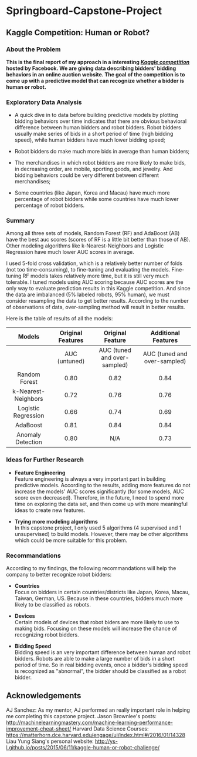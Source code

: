 # Springboard-Capstone-Project

## Kaggle Competition: Human or Robot?

### About the Problem

__This is the final report of my approach in a interesting _[Kaggle competition](https://www.kaggle.com/c/facebook-recruiting-iv-human-or-bot)_ hosted by Facebook. We are giving data describing bidders' bidding behaviors in an online auction website. The goal of the competition is to come up with a predictive model that can recognize whether a bidder is human or robot.__

### Exploratory Data Analysis

* A quick dive in to data before building predictive models by plotting bidding behaviors over time indicates that there are obvious behavioral difference between human bidders and robot bidders. Robot bidders usually make series of bids in a short period of time (high bidding speed), while human bidders have much lower bidding speed;


* Robot bidders do make much more bids in average than human bidders;


* The merchandises in which robot bidders are more likely to make bids, in decreasing order, are mobile, sporting goods, and jewelry. And bidding behaviors could be very different between different merchandises;


* Some countries (like Japan, Korea and Macau) have much more percentage of robot bidders while some countries have much lower percentage of robot bidders.

### Summary 

   Among all three sets of models, Random Forest (RF) and AdaBoost (AB) have the best auc scores (scores of RF is a little bit better than those of AB). Other modeling algorithms like k-Nearest-Neighbors and Logistic Regression have much lower AUC scores in average. 

   I used 5-fold cross validation, which is a relatively better number of folds (not too time-consuming), to fine-tuning and evaluating the models. Fine-tuning RF models takes relatively more time, but it is still very much tolerable. I tuned models using AUC scoring because AUC scores are the only way to evaluate prediction results in this Kaggle competition. And since the data are imbalanced (5% labeled robots, 95% human), we must consider resampling the data to get better results. According to the number of observations of data, over-sampling method will result in better results.
    
   Here is the table of results of all the models:
    
    
|        Models       | Original Features |   Original Feature       |       Additional Features      |
|:-------------------:|:-------------:|:----------------------------:|:------------------------------:|
|                     | AUC (untuned) | AUC (tuned and over-sampled) |   AUC (tuned and over-sampled) |
|    Random Forest    |  0.80         |   0.82                       |   0.84                         |
| k-Nearest-Neighbors |  0.72         |   0.76                       |   0.76                         |
| Logistic Regression |  0.66         |   0.74                       |   0.69                         |
|       AdaBoost      |  0.81         |   0.84                       |   0.84                         |
|  Anomaly Detection  |  0.80         |   N/A                        |   0.73                         |

### Ideas for Further Research

* **Feature Engineering**  
   Feature engineering is always a very important part in building predictive models. According to the results, adding more features do not increase the models' AUC scores significantly (for some models, AUC score even decreased). Therefore, in the future, I need to spend more time on exploring the data set, and then come up with more meaningful ideas to create new features.


* **Trying more modeling algorithms**  
   In this capstone project, I only used 5 algorithms (4 supervised and 1 unsupervised) to build models. However, there may be other algorithms which could be more suitable for this problem.
   
### Recommandations

According to my findings, the following recommandations will help the company to better recognize robot bidders:  

* **Countries**  
   Focus on bidders in certain countries/districts like Japan, Korea, Macau, Taiwan, German, US. Because in these countries, bidders much more likely to be classified as robots.  
   
   
* **Devices**  
   Certain models of devices that robot biders are more likely to use to making bids. Focusing on these models will increase the chance of recognizing robot bidders.  
   
   
* **Bidding Speed**  
   Bidding speed is an very important difference between human and robot bidders. Robots are able to make a large number of bids in a short period of time. So in real bidding events, once a bidder's bidding speed is recognized as "abnormal", the bidder should be classified as a robot bidder.  

## Acknowledgements
AJ Sanchez: As my mentor, AJ performed an really important role in helping me completing this capstone project.
Jason Brownlee's posts: http://machinelearningmastery.com/machine-learning-performance-improvement-cheat-sheet/
Harvard Data Science Courses: https://matterhorn.dce.harvard.edu/engage/ui/index.html#/2016/01/14328
Liau Yung Siang's personal website: http://ys-l.github.io/posts/2015/06/11/kaggle-human-or-robot-challenge/
